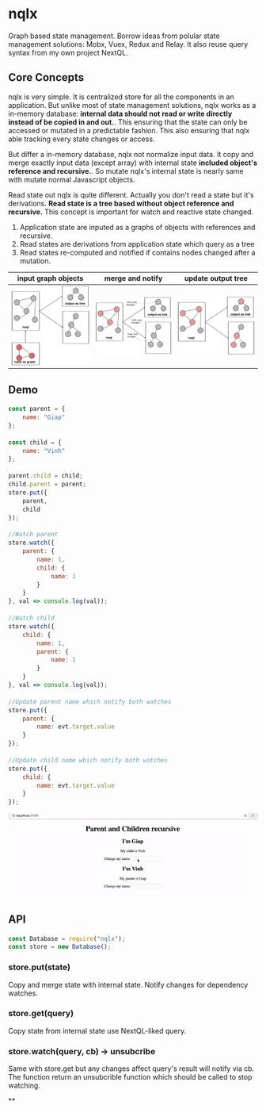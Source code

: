 # nqlx
Graph based state management. Borrow ideas from polular state management solutions: Mobx, Vuex, Redux and Relay. It also reuse query syntax from my own project NextQL.

## Core Concepts
nqlx is very simple. It is centralized store for all the components in an application. But unlike most of state management solutions, nqlx works as a in-memory database: **internal data should not read or write directly instead of be copied in and out.**. This ensuring that the state can only be accessed or mutated in a predictable fashion. This also ensuring that nqlx able tracking every state changes or access.

But differ a in-memory database, nqlx not normalize input data. It copy and merge exactly input data (except array) with internal state **included object's reference and recursive.**. So mutate nqlx's internal state is nearly same with mutate normal Javascript objects.

Read state out nqlx is quite different. Actually you don't read a state but it's derivations. **Read state is a tree based without object reference and recursive.** This concept is important for watch and reactive state changed.

1. Application state are inputed as a graphs of objects with references and recursive.
2. Read states are derivations from application state which query as a tree 
3. Read states re-computed and notified if contains nodes changed after a mutation.

|input graph objects| merge and notify| update output tree|
| ------------- | ------------- | ---- |
| <img src="images/nxql1.png" width="300">  | <img src="images/nxql2.png" width="300">  |<img src="images/nxql3.png" width="300"> |

## Demo
```js
const parent = {
	name: "Giap"
};

const child = {
	name: "Vinh"
};

parent.child = child;
child.parent = parent;
store.put({
	parent,
	child
});

//Watch parent
store.watch({ 
	parent: {
		name: 1,
		child: {
			name: 1
		}
	}
}, val => console.log(val));

//Watch child
store.watch({ 
	child: {
		name: 1,
		parent: {
			name: 1
		}
	}
}, val => console.log(val));

//Update parent name which notify both watches
store.put({
	parent: {
		name: evt.target.value
	}
});

//Update child name which notify both watches
store.put({
	child: {
		name: evt.target.value
	}
});

```

<img src="images/nxql-demo2.gif">


## API
```js
const Database = require("nqlx");
const store = new Database();
```

### store.put(state)
Copy and merge state with internal state. Notify changes for dependency watches.

### store.get(query)
Copy state from internal state use NextQL-liked query.

### store.watch(query, cb) -> unsubcribe
Same with store.get but any changes affect query's result will notify via cb. The function return an unsubcrible function which should be called to stop watching.

** 

